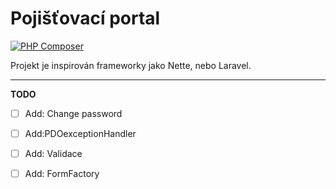 # Pojišťovací portal

[![PHP Composer](https://github.com/ONyklicek/Pojistovaci-portal/actions/workflows/php.yml/badge.svg)](https://github.com/ONyklicek/Pojistovaci-portal/actions/workflows/php.yml)

Projekt je inspirován frameworky jako Nette, nebo Laravel. 


---
**TODO**
- [ ] Add: Change password
- [ ] Add:PDOexceptionHandler
- [ ] Add: Validace
- [ ] Add: FormFactory 

